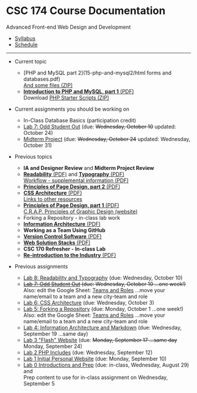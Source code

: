 # CSC 174 Course Documentation
Advanced Front-end Web Design and Development

- [Syllabus](syllabus.md)
- [Schedule](schedule.md) 

<hr>

- Current topic 

  - [PHP and MySQL part 2](15-php-and-mysql2/html forms and databases.pdf)<br>[And some files (ZIP)](15-php-and-mysql2/four-functions.zip)
  - [**Introduction to PHP and MySQL, part 1** (PDF)](14-introduction-to-php-and-mysql/php-and-mysql.pdf)<br>Download [PHP Starter Scripts (ZIP)](14-introduction-to-php-and-mysql/mysql-scripts.zip)
- Current assignments you should be working on

  - In-Class Database Basics (participation credit)
  - [Lab 7: Odd Student Out](lab07-odd-student-out/instructions.md) (due: <s>Wednesday, October 10</s> updated: October 24)
  - [Midterm Project](midterm-project/instructions.md) (due: <s>Wednesday, October 24</s> updated: Wednesday, October 31)
- Previous topics

  - **IA and Designer Review** and **Midterm Project Review**
  - [**Readability** (PDF)](11-readability-typography/readability.pdf) and [**Typography** (PDF)](11-readability-typography/typography.pdf)<br>[Workflow - supplemental information (PDF)](11-readability-typography/workflow.pdf)
  - [**Principles of Page Design, part 2** (PDF)](10-principles-of-page-design2/z-patterns-and-f-patterns.pdf)
  - [**CSS Architecture** (PDF)](09-css-architecture/css-architecture.pdf)<br>[Links to other resources](lab06-css-architecture/links.md)
  - [**Principles of Page Design, part 1** (PDF)](08-principles-of-page-design1/principles-of-page-design.pdf)<br>[C.R.A.P. Principles of Graphic Design (website)](https://saylordotorg.github.io/text_business-information-systems-design-an-app-for-that/s07-01-c-r-a-p-principles-of-graphic-.html)
  - Forking a Repository - in-class lab work
  - [**Information Architecture** (PDF)](06-information-architecture/05-information-architecture.pdf)
  - **Working as a Team Using GitHub**
  - [**Version Control Software** (PDF)](04-version-control-software/04-version-control-software.pdf)
  - [**Web Solution Stacks** (PDF)](03-web-solution-stacks/03-web-solution-stacks.pdf)
  - **CSC 170 Refresher - In-class Lab**
  - [**Re-introduction to the Industry** (PDF)](01-reintroduction-to-the-industry/01-introduction-to-the-industry.pdf)
- Previous assignments

  - [Lab 8: Readability and Typography](lab08-readability-typography/instructions) (due: Wednesday, October 10)
  - <s>[Lab 7: Odd Student Out](lab07-odd-student-out/instructions.md) (due: Wednesday, October 10 ...one week!)</s><br>Also: edit the Google Sheet: [Teams and Roles](https://docs.google.com/spreadsheets/d/1gXQP-1Rmra6w3PH9GzKOG9Y8-VlKk-DjlCFYFQHo0MM/edit#gid=493379955) ...move your name/email to a team and a new city-team and role
  - [Lab 6: CSS Architecture](lab06-css-architecture/instructions.md) (due: Wednesday, October 3)
  - [Lab 5: Forking a Repository](lab05-forking-a-respository/instructions.md) (due: Monday, October 1 ...one week!)<br>Also: edit the Google Sheet: [Teams and Roles](https://docs.google.com/spreadsheets/d/1gXQP-1Rmra6w3PH9GzKOG9Y8-VlKk-DjlCFYFQHo0MM/edit#gid=493379955) ...move your name/email to a team and a new city-team and role
  - [Lab 4: Information Architecture and Markdown](lab04-ia-and-markdown/instructions.md) (due: Wednesday, September 19 ...same day)
  - [Lab 3 "Flash" Website](lab03-flash-website/instructions.md) (due: <s>Monday, September 17 ...same day</s> Monday, September 24)
  - [Lab 2 PHP Includes](lab02-php-includes/instructions.md) (due: Wednesday, September 12)
  - [Lab 1 Initial Personal Website](lab01-initial-personal-website/instructions.md) (due: Monday, September 10)
  - [Lab 0 Introductions and Prep](lab00-introductions-and-prep/instructions.md) (due: in-class, Wednesday, August 29) and <br>Prep content to use for in-class assignment on Wednesday, September 5

